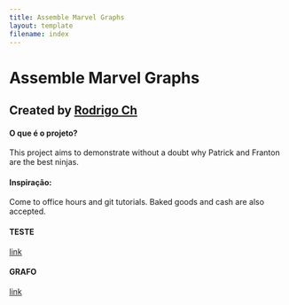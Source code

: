 ```yaml
---
title: Assemble Marvel Graphs
layout: template
filename: index
--- 
```


# Assemble Marvel Graphs

## Created by [Rodrigo Ch](https://github.com/RodrigoCh99) 

#### O que é o projeto?
This project aims to demonstrate without a doubt why Patrick and Franton are the best ninjas. 

#### Inspiração:
Come to office hours and git tutorials. Baked goods and cash are also accepted.

#### TESTE
[link](https://rodrigoch99.github.io/Assemble-Avengers-Graph/teste) 

#### GRAFO
[link](https://rodrigoch99.github.io/Assemble-Avengers-Graph/grafo) 

